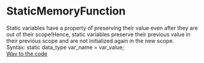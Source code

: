# StaticMemoryFunction
Static variables have a property of preserving their value even after they are out of their scope!Hence, static variables preserve their previous value in their previous scope and are not initialized again in the new scope.<br/>
Syntax:
static data_type var_name = var_value; <br/>
[Way to the code](https://github.com/ASTHA193/StaticMemoryFunction/commit/49cb165354e9d28ca9f448afd4084d21d4ac92c5)
